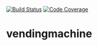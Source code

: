 [![Build Status](https://travis-ci.com/Miage-Paris-Nanterre-M1App/vendingmachine.svg?token=TaazuGR5fpw5xpXQmopb&branch=master)](https://travis-ci.com/Miage-Paris-Nanterre-M1App/vendingmachine)
[![Code Coverage](https://img.shields.io/codecov/c/github/Miage-Paris-Nanterre-M1App/vendingmachine/property-providers/develop.svg)](https://codecov.io/github/Miage-Paris-Nanterre-M1App/vendingmachine/property-providers?branch=master)

# vendingmachine
